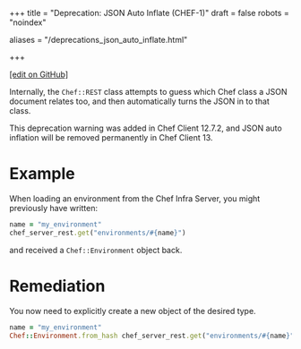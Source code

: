 +++
title = "Deprecation: JSON Auto Inflate (CHEF-1)"
draft = false
robots = "noindex"


aliases = "/deprecations_json_auto_inflate.html"


  
    
    
    
    
+++    

[\[edit on GitHub\]](https://github.com/chef/chef-web-docs/blob/master/content/deprecations_json_auto_inflate.md)



Internally, the `Chef::REST` class attempts to guess which Chef class a
JSON document relates too, and then automatically turns the JSON in to
that class.

This deprecation warning was added in Chef Client 12.7.2, and JSON auto
inflation will be removed permanently in Chef Client 13.

Example
=======

When loading an environment from the Chef Infra Server, you might
previously have written:

``` ruby
name = "my_environment"
chef_server_rest.get("environments/#{name}")
```

and received a `Chef::Environment` object back.

Remediation
===========

You now need to explicitly create a new object of the desired type.

``` ruby
name = "my_environment"
Chef::Environment.from_hash chef_server_rest.get("environments/#{name}")
```

